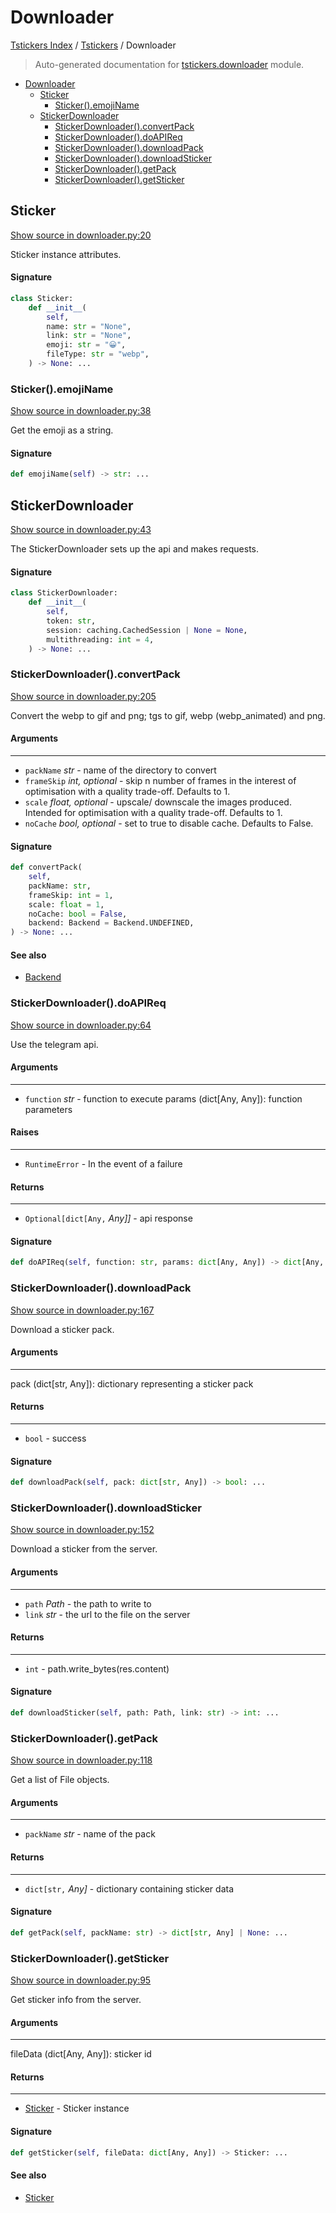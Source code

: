 # Downloader

[Tstickers Index](../README.md#tstickers-index) / [Tstickers](./index.md#tstickers) / Downloader

> Auto-generated documentation for [tstickers.downloader](../../../tstickers/downloader.py) module.

- [Downloader](#downloader)
  - [Sticker](#sticker)
    - [Sticker().emojiName](#sticker()emojiname)
  - [StickerDownloader](#stickerdownloader)
    - [StickerDownloader().convertPack](#stickerdownloader()convertpack)
    - [StickerDownloader().doAPIReq](#stickerdownloader()doapireq)
    - [StickerDownloader().downloadPack](#stickerdownloader()downloadpack)
    - [StickerDownloader().downloadSticker](#stickerdownloader()downloadsticker)
    - [StickerDownloader().getPack](#stickerdownloader()getpack)
    - [StickerDownloader().getSticker](#stickerdownloader()getsticker)

## Sticker

[Show source in downloader.py:20](../../../tstickers/downloader.py#L20)

Sticker instance attributes.

#### Signature

```python
class Sticker:
    def __init__(
        self,
        name: str = "None",
        link: str = "None",
        emoji: str = "😀",
        fileType: str = "webp",
    ) -> None: ...
```

### Sticker().emojiName

[Show source in downloader.py:38](../../../tstickers/downloader.py#L38)

Get the emoji as a string.

#### Signature

```python
def emojiName(self) -> str: ...
```



## StickerDownloader

[Show source in downloader.py:43](../../../tstickers/downloader.py#L43)

The StickerDownloader sets up the api and makes requests.

#### Signature

```python
class StickerDownloader:
    def __init__(
        self,
        token: str,
        session: caching.CachedSession | None = None,
        multithreading: int = 4,
    ) -> None: ...
```

### StickerDownloader().convertPack

[Show source in downloader.py:205](../../../tstickers/downloader.py#L205)

Convert the webp to gif and png; tgs to gif, webp (webp_animated) and png.

#### Arguments

----
 - `packName` *str* - name of the directory to convert
 - `frameSkip` *int, optional* - skip n number of frames in the interest of
 optimisation with a quality trade-off. Defaults to 1.
 - `scale` *float, optional* - upscale/ downscale the images produced. Intended
 for optimisation with a quality trade-off. Defaults to 1.
 - `noCache` *bool, optional* - set to true to disable cache. Defaults to False.

#### Signature

```python
def convertPack(
    self,
    packName: str,
    frameSkip: int = 1,
    scale: float = 1,
    noCache: bool = False,
    backend: Backend = Backend.UNDEFINED,
) -> None: ...
```

#### See also

- [Backend](./convert.md#backend)

### StickerDownloader().doAPIReq

[Show source in downloader.py:64](../../../tstickers/downloader.py#L64)

Use the telegram api.

#### Arguments

----
 - `function` *str* - function to execute
 params (dict[Any, Any]): function parameters

#### Raises

------
 - `RuntimeError` - In the event of a failure

#### Returns

-------
 - `Optional[dict[Any,` *Any]]* - api response

#### Signature

```python
def doAPIReq(self, function: str, params: dict[Any, Any]) -> dict[Any, Any] | None: ...
```

### StickerDownloader().downloadPack

[Show source in downloader.py:167](../../../tstickers/downloader.py#L167)

Download a sticker pack.

#### Arguments

----
 pack (dict[str, Any]): dictionary representing a sticker pack

#### Returns

-------
 - `bool` - success

#### Signature

```python
def downloadPack(self, pack: dict[str, Any]) -> bool: ...
```

### StickerDownloader().downloadSticker

[Show source in downloader.py:152](../../../tstickers/downloader.py#L152)

Download a sticker from the server.

#### Arguments

----
 - `path` *Path* - the path to write to
 - `link` *str* - the url to the file on the server

#### Returns

-------
 - `int` - path.write_bytes(res.content)

#### Signature

```python
def downloadSticker(self, path: Path, link: str) -> int: ...
```

### StickerDownloader().getPack

[Show source in downloader.py:118](../../../tstickers/downloader.py#L118)

Get a list of File objects.

#### Arguments

----
 - `packName` *str* - name of the pack

#### Returns

-------
 - `dict[str,` *Any]* - dictionary containing sticker data

#### Signature

```python
def getPack(self, packName: str) -> dict[str, Any] | None: ...
```

### StickerDownloader().getSticker

[Show source in downloader.py:95](../../../tstickers/downloader.py#L95)

Get sticker info from the server.

#### Arguments

----
 fileData (dict[Any, Any]): sticker id

#### Returns

-------
 - [Sticker](#sticker) - Sticker instance

#### Signature

```python
def getSticker(self, fileData: dict[Any, Any]) -> Sticker: ...
```

#### See also

- [Sticker](#sticker)
